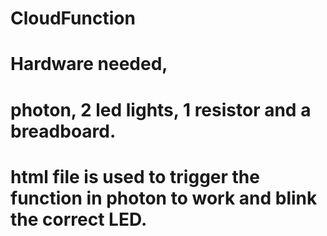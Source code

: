 # CloudFunction

# Hardware needed,
# photon, 2 led lights, 1 resistor and a breadboard. 
# html file is used to trigger the function in photon to work and blink the correct LED.
